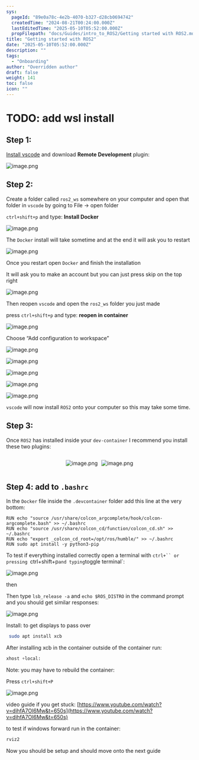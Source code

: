 ```yaml
---
sys:
  pageId: "89e0a78c-4e2b-4070-b327-d28cb0694742"
  createdTime: "2024-08-21T00:24:00.000Z"
  lastEditedTime: "2025-05-10T05:52:00.000Z"
  propFilepath: "docs/Guides/intro_to_ROS2/Getting started with ROS2.md"
title: "Getting started with ROS2"
date: "2025-05-10T05:52:00.000Z"
description: ""
tags:
  - "Onboarding"
author: "Overridden author"
draft: false
weight: 141
toc: false
icon: ""
---
```


# TODO: add wsl install

## Step 1:

[Install vscode](https://code.visualstudio.com/download) and download **Remote Development** plugin:

![image.png](https://prod-files-secure.s3.us-west-2.amazonaws.com/d518164a-d88e-44d1-a4ee-3adb3bd8bce0/efb52993-1881-4a40-b95e-6f020334f022/image.png?X-Amz-Algorithm=AWS4-HMAC-SHA256&X-Amz-Content-Sha256=UNSIGNED-PAYLOAD&X-Amz-Credential=ASIAZI2LB466RPUK7EGU%2F20250522%2Fus-west-2%2Fs3%2Faws4_request&X-Amz-Date=20250522T004126Z&X-Amz-Expires=3600&X-Amz-Security-Token=IQoJb3JpZ2luX2VjEA8aCXVzLXdlc3QtMiJHMEUCIDQUHbx4DnQvwWcY08RTSA6dW%2FlrXO9K2dQKImrsFx7KAiEArV6ZG1ZV9xjhb0hzCN33E03M1datZM7a%2BltCWvZ32g0qiAQIyP%2F%2F%2F%2F%2F%2F%2F%2F%2F%2FARAAGgw2Mzc0MjMxODM4MDUiDAolZafg60XT4GXsvCrcA57d2tsMfKv%2Bv6IpX5vPv2d6%2BPW%2Fcm8e5mHdupTWG4TeLUX3hCBLvSyJp16Kv2uhlwtItJox36taIHTVFBaY5Ou2ZHY1gfQnPiH99U%2F91ThzMOa%2BlLAF814TirPaBlR9vDfSdVt8zzcTKQ%2FqtzqOOS3%2FfRoT7sYQ2Ixw5mbGfo8rbpxmJAyhnWiK%2FomzoqxXuMI3OuGqzE6W2iHzmUp67Zc6bE5RRKrLZe2oTJxyDBloOCksKS2rvCK%2BdkM3%2FhPqFB7Fw69TTLHarBZ3fz1k18T0AqN1DrMjchmKYbhPzr5g1KBmBERaDuR5MN9dsSj0cOz3LPBc9K2PDBL3W%2FniBdlUt0HOB1WpEVyKU%2F4TADVQZP6Gjtq61LJhFTsuw4jRTglxK7JtmfK%2FwnrASadVJWf7dIpbIcg4Jm%2BP%2FhgcxNK53Gt0M0rKORJX6KnKoiclHSRgZcDSdoIB5Lw3kuGw4N2zxfVd6azJg3f8T0Me%2BWIfhWwXqFW7XtiqDokXDAiLWWKzzul%2B38Jb8oGmB1PPjrsLmnX%2B3sILdLK%2Fv2fPq0tS4vsx0I0LbyvftbXDvdPKv68U102R73WSTp61XCbcRR%2FmwhXKdVuO6YLfeEe9AK6isxq6kfgw2COEWLqdMMK7ucEGOqUBf%2BxyT6WKz%2BiD6Z70mK8hXwWHmlnYb%2FP72gRIttaGrgVfQTwD9yuVG8aRnV9T8xLIwhflbvS6EhKT%2Fowf8buHq%2FUsFQDauSChqwdZeuXzN0Lc1CSLjoSKQQehaH3gslAk%2FnGXuev%2F54J8hEtzyhZPCJBctxqKctgB860i6qEwOLovOIURITFPWffLaswvRUgBsoeUVbj1hFUifNUedpSRpUjjwgkC&X-Amz-Signature=3b77e632aa773f82324954874494c513907d278b508fa733194691d53fdd198c&X-Amz-SignedHeaders=host&x-id=GetObject)

## Step 2:

Create a folder called `ros2_ws` somewhere on your computer and open that folder in `vscode` by going to File → open folder 

`ctrl+shift+p` and type: **Install Docker**

![image.png](https://prod-files-secure.s3.us-west-2.amazonaws.com/d518164a-d88e-44d1-a4ee-3adb3bd8bce0/2269dc0e-1cd5-47ff-bceb-c04ad9b2eab0/image.png?X-Amz-Algorithm=AWS4-HMAC-SHA256&X-Amz-Content-Sha256=UNSIGNED-PAYLOAD&X-Amz-Credential=ASIAZI2LB466RPUK7EGU%2F20250522%2Fus-west-2%2Fs3%2Faws4_request&X-Amz-Date=20250522T004126Z&X-Amz-Expires=3600&X-Amz-Security-Token=IQoJb3JpZ2luX2VjEA8aCXVzLXdlc3QtMiJHMEUCIDQUHbx4DnQvwWcY08RTSA6dW%2FlrXO9K2dQKImrsFx7KAiEArV6ZG1ZV9xjhb0hzCN33E03M1datZM7a%2BltCWvZ32g0qiAQIyP%2F%2F%2F%2F%2F%2F%2F%2F%2F%2FARAAGgw2Mzc0MjMxODM4MDUiDAolZafg60XT4GXsvCrcA57d2tsMfKv%2Bv6IpX5vPv2d6%2BPW%2Fcm8e5mHdupTWG4TeLUX3hCBLvSyJp16Kv2uhlwtItJox36taIHTVFBaY5Ou2ZHY1gfQnPiH99U%2F91ThzMOa%2BlLAF814TirPaBlR9vDfSdVt8zzcTKQ%2FqtzqOOS3%2FfRoT7sYQ2Ixw5mbGfo8rbpxmJAyhnWiK%2FomzoqxXuMI3OuGqzE6W2iHzmUp67Zc6bE5RRKrLZe2oTJxyDBloOCksKS2rvCK%2BdkM3%2FhPqFB7Fw69TTLHarBZ3fz1k18T0AqN1DrMjchmKYbhPzr5g1KBmBERaDuR5MN9dsSj0cOz3LPBc9K2PDBL3W%2FniBdlUt0HOB1WpEVyKU%2F4TADVQZP6Gjtq61LJhFTsuw4jRTglxK7JtmfK%2FwnrASadVJWf7dIpbIcg4Jm%2BP%2FhgcxNK53Gt0M0rKORJX6KnKoiclHSRgZcDSdoIB5Lw3kuGw4N2zxfVd6azJg3f8T0Me%2BWIfhWwXqFW7XtiqDokXDAiLWWKzzul%2B38Jb8oGmB1PPjrsLmnX%2B3sILdLK%2Fv2fPq0tS4vsx0I0LbyvftbXDvdPKv68U102R73WSTp61XCbcRR%2FmwhXKdVuO6YLfeEe9AK6isxq6kfgw2COEWLqdMMK7ucEGOqUBf%2BxyT6WKz%2BiD6Z70mK8hXwWHmlnYb%2FP72gRIttaGrgVfQTwD9yuVG8aRnV9T8xLIwhflbvS6EhKT%2Fowf8buHq%2FUsFQDauSChqwdZeuXzN0Lc1CSLjoSKQQehaH3gslAk%2FnGXuev%2F54J8hEtzyhZPCJBctxqKctgB860i6qEwOLovOIURITFPWffLaswvRUgBsoeUVbj1hFUifNUedpSRpUjjwgkC&X-Amz-Signature=0233a694572e3e134f57f06bd3063460454b1680b0c23d309b476345eef2d003&X-Amz-SignedHeaders=host&x-id=GetObject)

The `Docker` install will take sometime and at the end it will ask you to restart

![image.png](https://prod-files-secure.s3.us-west-2.amazonaws.com/d518164a-d88e-44d1-a4ee-3adb3bd8bce0/ed233f78-be33-4b1f-b89c-9c346c0e961e/image.png?X-Amz-Algorithm=AWS4-HMAC-SHA256&X-Amz-Content-Sha256=UNSIGNED-PAYLOAD&X-Amz-Credential=ASIAZI2LB466RPUK7EGU%2F20250522%2Fus-west-2%2Fs3%2Faws4_request&X-Amz-Date=20250522T004126Z&X-Amz-Expires=3600&X-Amz-Security-Token=IQoJb3JpZ2luX2VjEA8aCXVzLXdlc3QtMiJHMEUCIDQUHbx4DnQvwWcY08RTSA6dW%2FlrXO9K2dQKImrsFx7KAiEArV6ZG1ZV9xjhb0hzCN33E03M1datZM7a%2BltCWvZ32g0qiAQIyP%2F%2F%2F%2F%2F%2F%2F%2F%2F%2FARAAGgw2Mzc0MjMxODM4MDUiDAolZafg60XT4GXsvCrcA57d2tsMfKv%2Bv6IpX5vPv2d6%2BPW%2Fcm8e5mHdupTWG4TeLUX3hCBLvSyJp16Kv2uhlwtItJox36taIHTVFBaY5Ou2ZHY1gfQnPiH99U%2F91ThzMOa%2BlLAF814TirPaBlR9vDfSdVt8zzcTKQ%2FqtzqOOS3%2FfRoT7sYQ2Ixw5mbGfo8rbpxmJAyhnWiK%2FomzoqxXuMI3OuGqzE6W2iHzmUp67Zc6bE5RRKrLZe2oTJxyDBloOCksKS2rvCK%2BdkM3%2FhPqFB7Fw69TTLHarBZ3fz1k18T0AqN1DrMjchmKYbhPzr5g1KBmBERaDuR5MN9dsSj0cOz3LPBc9K2PDBL3W%2FniBdlUt0HOB1WpEVyKU%2F4TADVQZP6Gjtq61LJhFTsuw4jRTglxK7JtmfK%2FwnrASadVJWf7dIpbIcg4Jm%2BP%2FhgcxNK53Gt0M0rKORJX6KnKoiclHSRgZcDSdoIB5Lw3kuGw4N2zxfVd6azJg3f8T0Me%2BWIfhWwXqFW7XtiqDokXDAiLWWKzzul%2B38Jb8oGmB1PPjrsLmnX%2B3sILdLK%2Fv2fPq0tS4vsx0I0LbyvftbXDvdPKv68U102R73WSTp61XCbcRR%2FmwhXKdVuO6YLfeEe9AK6isxq6kfgw2COEWLqdMMK7ucEGOqUBf%2BxyT6WKz%2BiD6Z70mK8hXwWHmlnYb%2FP72gRIttaGrgVfQTwD9yuVG8aRnV9T8xLIwhflbvS6EhKT%2Fowf8buHq%2FUsFQDauSChqwdZeuXzN0Lc1CSLjoSKQQehaH3gslAk%2FnGXuev%2F54J8hEtzyhZPCJBctxqKctgB860i6qEwOLovOIURITFPWffLaswvRUgBsoeUVbj1hFUifNUedpSRpUjjwgkC&X-Amz-Signature=f7d82677ccdea681423c81529152280fc5a935ecc0df38fefe8bc8fa8291f80b&X-Amz-SignedHeaders=host&x-id=GetObject)

Once you restart open `Docker` and finish the installation

It will ask you to make an account but you can just press skip on the top right

![image.png](https://prod-files-secure.s3.us-west-2.amazonaws.com/d518164a-d88e-44d1-a4ee-3adb3bd8bce0/21010ad9-1659-4fd9-9f59-9932a09b2a3d/image.png?X-Amz-Algorithm=AWS4-HMAC-SHA256&X-Amz-Content-Sha256=UNSIGNED-PAYLOAD&X-Amz-Credential=ASIAZI2LB466RPUK7EGU%2F20250522%2Fus-west-2%2Fs3%2Faws4_request&X-Amz-Date=20250522T004126Z&X-Amz-Expires=3600&X-Amz-Security-Token=IQoJb3JpZ2luX2VjEA8aCXVzLXdlc3QtMiJHMEUCIDQUHbx4DnQvwWcY08RTSA6dW%2FlrXO9K2dQKImrsFx7KAiEArV6ZG1ZV9xjhb0hzCN33E03M1datZM7a%2BltCWvZ32g0qiAQIyP%2F%2F%2F%2F%2F%2F%2F%2F%2F%2FARAAGgw2Mzc0MjMxODM4MDUiDAolZafg60XT4GXsvCrcA57d2tsMfKv%2Bv6IpX5vPv2d6%2BPW%2Fcm8e5mHdupTWG4TeLUX3hCBLvSyJp16Kv2uhlwtItJox36taIHTVFBaY5Ou2ZHY1gfQnPiH99U%2F91ThzMOa%2BlLAF814TirPaBlR9vDfSdVt8zzcTKQ%2FqtzqOOS3%2FfRoT7sYQ2Ixw5mbGfo8rbpxmJAyhnWiK%2FomzoqxXuMI3OuGqzE6W2iHzmUp67Zc6bE5RRKrLZe2oTJxyDBloOCksKS2rvCK%2BdkM3%2FhPqFB7Fw69TTLHarBZ3fz1k18T0AqN1DrMjchmKYbhPzr5g1KBmBERaDuR5MN9dsSj0cOz3LPBc9K2PDBL3W%2FniBdlUt0HOB1WpEVyKU%2F4TADVQZP6Gjtq61LJhFTsuw4jRTglxK7JtmfK%2FwnrASadVJWf7dIpbIcg4Jm%2BP%2FhgcxNK53Gt0M0rKORJX6KnKoiclHSRgZcDSdoIB5Lw3kuGw4N2zxfVd6azJg3f8T0Me%2BWIfhWwXqFW7XtiqDokXDAiLWWKzzul%2B38Jb8oGmB1PPjrsLmnX%2B3sILdLK%2Fv2fPq0tS4vsx0I0LbyvftbXDvdPKv68U102R73WSTp61XCbcRR%2FmwhXKdVuO6YLfeEe9AK6isxq6kfgw2COEWLqdMMK7ucEGOqUBf%2BxyT6WKz%2BiD6Z70mK8hXwWHmlnYb%2FP72gRIttaGrgVfQTwD9yuVG8aRnV9T8xLIwhflbvS6EhKT%2Fowf8buHq%2FUsFQDauSChqwdZeuXzN0Lc1CSLjoSKQQehaH3gslAk%2FnGXuev%2F54J8hEtzyhZPCJBctxqKctgB860i6qEwOLovOIURITFPWffLaswvRUgBsoeUVbj1hFUifNUedpSRpUjjwgkC&X-Amz-Signature=20775d588239f043a5efc39420c4be1b3bd9047b99f284dbc960894915f8b134&X-Amz-SignedHeaders=host&x-id=GetObject)

Then reopen `vscode` and open the `ros2_ws` folder you just made

press `ctrl+shift+p` and type: **reopen in container**

![image.png](https://prod-files-secure.s3.us-west-2.amazonaws.com/d518164a-d88e-44d1-a4ee-3adb3bd8bce0/4e93b8c2-41ad-488c-8095-c74205196118/image.png?X-Amz-Algorithm=AWS4-HMAC-SHA256&X-Amz-Content-Sha256=UNSIGNED-PAYLOAD&X-Amz-Credential=ASIAZI2LB466RPUK7EGU%2F20250522%2Fus-west-2%2Fs3%2Faws4_request&X-Amz-Date=20250522T004126Z&X-Amz-Expires=3600&X-Amz-Security-Token=IQoJb3JpZ2luX2VjEA8aCXVzLXdlc3QtMiJHMEUCIDQUHbx4DnQvwWcY08RTSA6dW%2FlrXO9K2dQKImrsFx7KAiEArV6ZG1ZV9xjhb0hzCN33E03M1datZM7a%2BltCWvZ32g0qiAQIyP%2F%2F%2F%2F%2F%2F%2F%2F%2F%2FARAAGgw2Mzc0MjMxODM4MDUiDAolZafg60XT4GXsvCrcA57d2tsMfKv%2Bv6IpX5vPv2d6%2BPW%2Fcm8e5mHdupTWG4TeLUX3hCBLvSyJp16Kv2uhlwtItJox36taIHTVFBaY5Ou2ZHY1gfQnPiH99U%2F91ThzMOa%2BlLAF814TirPaBlR9vDfSdVt8zzcTKQ%2FqtzqOOS3%2FfRoT7sYQ2Ixw5mbGfo8rbpxmJAyhnWiK%2FomzoqxXuMI3OuGqzE6W2iHzmUp67Zc6bE5RRKrLZe2oTJxyDBloOCksKS2rvCK%2BdkM3%2FhPqFB7Fw69TTLHarBZ3fz1k18T0AqN1DrMjchmKYbhPzr5g1KBmBERaDuR5MN9dsSj0cOz3LPBc9K2PDBL3W%2FniBdlUt0HOB1WpEVyKU%2F4TADVQZP6Gjtq61LJhFTsuw4jRTglxK7JtmfK%2FwnrASadVJWf7dIpbIcg4Jm%2BP%2FhgcxNK53Gt0M0rKORJX6KnKoiclHSRgZcDSdoIB5Lw3kuGw4N2zxfVd6azJg3f8T0Me%2BWIfhWwXqFW7XtiqDokXDAiLWWKzzul%2B38Jb8oGmB1PPjrsLmnX%2B3sILdLK%2Fv2fPq0tS4vsx0I0LbyvftbXDvdPKv68U102R73WSTp61XCbcRR%2FmwhXKdVuO6YLfeEe9AK6isxq6kfgw2COEWLqdMMK7ucEGOqUBf%2BxyT6WKz%2BiD6Z70mK8hXwWHmlnYb%2FP72gRIttaGrgVfQTwD9yuVG8aRnV9T8xLIwhflbvS6EhKT%2Fowf8buHq%2FUsFQDauSChqwdZeuXzN0Lc1CSLjoSKQQehaH3gslAk%2FnGXuev%2F54J8hEtzyhZPCJBctxqKctgB860i6qEwOLovOIURITFPWffLaswvRUgBsoeUVbj1hFUifNUedpSRpUjjwgkC&X-Amz-Signature=8772c33ef646dc1f7a1b3bd3b8c6187cfa41c5d902b8c9df033c47c06fdd883e&X-Amz-SignedHeaders=host&x-id=GetObject)

Choose “Add configuration to workspace”

![image.png](https://prod-files-secure.s3.us-west-2.amazonaws.com/d518164a-d88e-44d1-a4ee-3adb3bd8bce0/9560b282-5060-4989-ba37-97e7b2c22476/image.png?X-Amz-Algorithm=AWS4-HMAC-SHA256&X-Amz-Content-Sha256=UNSIGNED-PAYLOAD&X-Amz-Credential=ASIAZI2LB466RPUK7EGU%2F20250522%2Fus-west-2%2Fs3%2Faws4_request&X-Amz-Date=20250522T004126Z&X-Amz-Expires=3600&X-Amz-Security-Token=IQoJb3JpZ2luX2VjEA8aCXVzLXdlc3QtMiJHMEUCIDQUHbx4DnQvwWcY08RTSA6dW%2FlrXO9K2dQKImrsFx7KAiEArV6ZG1ZV9xjhb0hzCN33E03M1datZM7a%2BltCWvZ32g0qiAQIyP%2F%2F%2F%2F%2F%2F%2F%2F%2F%2FARAAGgw2Mzc0MjMxODM4MDUiDAolZafg60XT4GXsvCrcA57d2tsMfKv%2Bv6IpX5vPv2d6%2BPW%2Fcm8e5mHdupTWG4TeLUX3hCBLvSyJp16Kv2uhlwtItJox36taIHTVFBaY5Ou2ZHY1gfQnPiH99U%2F91ThzMOa%2BlLAF814TirPaBlR9vDfSdVt8zzcTKQ%2FqtzqOOS3%2FfRoT7sYQ2Ixw5mbGfo8rbpxmJAyhnWiK%2FomzoqxXuMI3OuGqzE6W2iHzmUp67Zc6bE5RRKrLZe2oTJxyDBloOCksKS2rvCK%2BdkM3%2FhPqFB7Fw69TTLHarBZ3fz1k18T0AqN1DrMjchmKYbhPzr5g1KBmBERaDuR5MN9dsSj0cOz3LPBc9K2PDBL3W%2FniBdlUt0HOB1WpEVyKU%2F4TADVQZP6Gjtq61LJhFTsuw4jRTglxK7JtmfK%2FwnrASadVJWf7dIpbIcg4Jm%2BP%2FhgcxNK53Gt0M0rKORJX6KnKoiclHSRgZcDSdoIB5Lw3kuGw4N2zxfVd6azJg3f8T0Me%2BWIfhWwXqFW7XtiqDokXDAiLWWKzzul%2B38Jb8oGmB1PPjrsLmnX%2B3sILdLK%2Fv2fPq0tS4vsx0I0LbyvftbXDvdPKv68U102R73WSTp61XCbcRR%2FmwhXKdVuO6YLfeEe9AK6isxq6kfgw2COEWLqdMMK7ucEGOqUBf%2BxyT6WKz%2BiD6Z70mK8hXwWHmlnYb%2FP72gRIttaGrgVfQTwD9yuVG8aRnV9T8xLIwhflbvS6EhKT%2Fowf8buHq%2FUsFQDauSChqwdZeuXzN0Lc1CSLjoSKQQehaH3gslAk%2FnGXuev%2F54J8hEtzyhZPCJBctxqKctgB860i6qEwOLovOIURITFPWffLaswvRUgBsoeUVbj1hFUifNUedpSRpUjjwgkC&X-Amz-Signature=f2dbbe9121f022747ac7e29614304f09897ebe35b089cf843fc02f608e749238&X-Amz-SignedHeaders=host&x-id=GetObject)

![image.png](https://prod-files-secure.s3.us-west-2.amazonaws.com/d518164a-d88e-44d1-a4ee-3adb3bd8bce0/2ee63f81-886b-48e8-a553-dc6e5eac99e4/image.png?X-Amz-Algorithm=AWS4-HMAC-SHA256&X-Amz-Content-Sha256=UNSIGNED-PAYLOAD&X-Amz-Credential=ASIAZI2LB466RPUK7EGU%2F20250522%2Fus-west-2%2Fs3%2Faws4_request&X-Amz-Date=20250522T004126Z&X-Amz-Expires=3600&X-Amz-Security-Token=IQoJb3JpZ2luX2VjEA8aCXVzLXdlc3QtMiJHMEUCIDQUHbx4DnQvwWcY08RTSA6dW%2FlrXO9K2dQKImrsFx7KAiEArV6ZG1ZV9xjhb0hzCN33E03M1datZM7a%2BltCWvZ32g0qiAQIyP%2F%2F%2F%2F%2F%2F%2F%2F%2F%2FARAAGgw2Mzc0MjMxODM4MDUiDAolZafg60XT4GXsvCrcA57d2tsMfKv%2Bv6IpX5vPv2d6%2BPW%2Fcm8e5mHdupTWG4TeLUX3hCBLvSyJp16Kv2uhlwtItJox36taIHTVFBaY5Ou2ZHY1gfQnPiH99U%2F91ThzMOa%2BlLAF814TirPaBlR9vDfSdVt8zzcTKQ%2FqtzqOOS3%2FfRoT7sYQ2Ixw5mbGfo8rbpxmJAyhnWiK%2FomzoqxXuMI3OuGqzE6W2iHzmUp67Zc6bE5RRKrLZe2oTJxyDBloOCksKS2rvCK%2BdkM3%2FhPqFB7Fw69TTLHarBZ3fz1k18T0AqN1DrMjchmKYbhPzr5g1KBmBERaDuR5MN9dsSj0cOz3LPBc9K2PDBL3W%2FniBdlUt0HOB1WpEVyKU%2F4TADVQZP6Gjtq61LJhFTsuw4jRTglxK7JtmfK%2FwnrASadVJWf7dIpbIcg4Jm%2BP%2FhgcxNK53Gt0M0rKORJX6KnKoiclHSRgZcDSdoIB5Lw3kuGw4N2zxfVd6azJg3f8T0Me%2BWIfhWwXqFW7XtiqDokXDAiLWWKzzul%2B38Jb8oGmB1PPjrsLmnX%2B3sILdLK%2Fv2fPq0tS4vsx0I0LbyvftbXDvdPKv68U102R73WSTp61XCbcRR%2FmwhXKdVuO6YLfeEe9AK6isxq6kfgw2COEWLqdMMK7ucEGOqUBf%2BxyT6WKz%2BiD6Z70mK8hXwWHmlnYb%2FP72gRIttaGrgVfQTwD9yuVG8aRnV9T8xLIwhflbvS6EhKT%2Fowf8buHq%2FUsFQDauSChqwdZeuXzN0Lc1CSLjoSKQQehaH3gslAk%2FnGXuev%2F54J8hEtzyhZPCJBctxqKctgB860i6qEwOLovOIURITFPWffLaswvRUgBsoeUVbj1hFUifNUedpSRpUjjwgkC&X-Amz-Signature=f798916f33b894d6ce9e490b9e419154b50f2e6198f00bcc0afad2fad89bc15c&X-Amz-SignedHeaders=host&x-id=GetObject)

![image.png](https://prod-files-secure.s3.us-west-2.amazonaws.com/d518164a-d88e-44d1-a4ee-3adb3bd8bce0/ae1580b2-b048-407e-aed9-b584224a7a04/image.png?X-Amz-Algorithm=AWS4-HMAC-SHA256&X-Amz-Content-Sha256=UNSIGNED-PAYLOAD&X-Amz-Credential=ASIAZI2LB466RPUK7EGU%2F20250522%2Fus-west-2%2Fs3%2Faws4_request&X-Amz-Date=20250522T004126Z&X-Amz-Expires=3600&X-Amz-Security-Token=IQoJb3JpZ2luX2VjEA8aCXVzLXdlc3QtMiJHMEUCIDQUHbx4DnQvwWcY08RTSA6dW%2FlrXO9K2dQKImrsFx7KAiEArV6ZG1ZV9xjhb0hzCN33E03M1datZM7a%2BltCWvZ32g0qiAQIyP%2F%2F%2F%2F%2F%2F%2F%2F%2F%2FARAAGgw2Mzc0MjMxODM4MDUiDAolZafg60XT4GXsvCrcA57d2tsMfKv%2Bv6IpX5vPv2d6%2BPW%2Fcm8e5mHdupTWG4TeLUX3hCBLvSyJp16Kv2uhlwtItJox36taIHTVFBaY5Ou2ZHY1gfQnPiH99U%2F91ThzMOa%2BlLAF814TirPaBlR9vDfSdVt8zzcTKQ%2FqtzqOOS3%2FfRoT7sYQ2Ixw5mbGfo8rbpxmJAyhnWiK%2FomzoqxXuMI3OuGqzE6W2iHzmUp67Zc6bE5RRKrLZe2oTJxyDBloOCksKS2rvCK%2BdkM3%2FhPqFB7Fw69TTLHarBZ3fz1k18T0AqN1DrMjchmKYbhPzr5g1KBmBERaDuR5MN9dsSj0cOz3LPBc9K2PDBL3W%2FniBdlUt0HOB1WpEVyKU%2F4TADVQZP6Gjtq61LJhFTsuw4jRTglxK7JtmfK%2FwnrASadVJWf7dIpbIcg4Jm%2BP%2FhgcxNK53Gt0M0rKORJX6KnKoiclHSRgZcDSdoIB5Lw3kuGw4N2zxfVd6azJg3f8T0Me%2BWIfhWwXqFW7XtiqDokXDAiLWWKzzul%2B38Jb8oGmB1PPjrsLmnX%2B3sILdLK%2Fv2fPq0tS4vsx0I0LbyvftbXDvdPKv68U102R73WSTp61XCbcRR%2FmwhXKdVuO6YLfeEe9AK6isxq6kfgw2COEWLqdMMK7ucEGOqUBf%2BxyT6WKz%2BiD6Z70mK8hXwWHmlnYb%2FP72gRIttaGrgVfQTwD9yuVG8aRnV9T8xLIwhflbvS6EhKT%2Fowf8buHq%2FUsFQDauSChqwdZeuXzN0Lc1CSLjoSKQQehaH3gslAk%2FnGXuev%2F54J8hEtzyhZPCJBctxqKctgB860i6qEwOLovOIURITFPWffLaswvRUgBsoeUVbj1hFUifNUedpSRpUjjwgkC&X-Amz-Signature=e45529d5053163007e2237e0f98f493cf00de3705b2ee9050b532173af7ebb6d&X-Amz-SignedHeaders=host&x-id=GetObject)

![image.png](https://prod-files-secure.s3.us-west-2.amazonaws.com/d518164a-d88e-44d1-a4ee-3adb3bd8bce0/53255b28-f75e-430f-b9e3-c0ac8577e42b/image.png?X-Amz-Algorithm=AWS4-HMAC-SHA256&X-Amz-Content-Sha256=UNSIGNED-PAYLOAD&X-Amz-Credential=ASIAZI2LB466RPUK7EGU%2F20250522%2Fus-west-2%2Fs3%2Faws4_request&X-Amz-Date=20250522T004126Z&X-Amz-Expires=3600&X-Amz-Security-Token=IQoJb3JpZ2luX2VjEA8aCXVzLXdlc3QtMiJHMEUCIDQUHbx4DnQvwWcY08RTSA6dW%2FlrXO9K2dQKImrsFx7KAiEArV6ZG1ZV9xjhb0hzCN33E03M1datZM7a%2BltCWvZ32g0qiAQIyP%2F%2F%2F%2F%2F%2F%2F%2F%2F%2FARAAGgw2Mzc0MjMxODM4MDUiDAolZafg60XT4GXsvCrcA57d2tsMfKv%2Bv6IpX5vPv2d6%2BPW%2Fcm8e5mHdupTWG4TeLUX3hCBLvSyJp16Kv2uhlwtItJox36taIHTVFBaY5Ou2ZHY1gfQnPiH99U%2F91ThzMOa%2BlLAF814TirPaBlR9vDfSdVt8zzcTKQ%2FqtzqOOS3%2FfRoT7sYQ2Ixw5mbGfo8rbpxmJAyhnWiK%2FomzoqxXuMI3OuGqzE6W2iHzmUp67Zc6bE5RRKrLZe2oTJxyDBloOCksKS2rvCK%2BdkM3%2FhPqFB7Fw69TTLHarBZ3fz1k18T0AqN1DrMjchmKYbhPzr5g1KBmBERaDuR5MN9dsSj0cOz3LPBc9K2PDBL3W%2FniBdlUt0HOB1WpEVyKU%2F4TADVQZP6Gjtq61LJhFTsuw4jRTglxK7JtmfK%2FwnrASadVJWf7dIpbIcg4Jm%2BP%2FhgcxNK53Gt0M0rKORJX6KnKoiclHSRgZcDSdoIB5Lw3kuGw4N2zxfVd6azJg3f8T0Me%2BWIfhWwXqFW7XtiqDokXDAiLWWKzzul%2B38Jb8oGmB1PPjrsLmnX%2B3sILdLK%2Fv2fPq0tS4vsx0I0LbyvftbXDvdPKv68U102R73WSTp61XCbcRR%2FmwhXKdVuO6YLfeEe9AK6isxq6kfgw2COEWLqdMMK7ucEGOqUBf%2BxyT6WKz%2BiD6Z70mK8hXwWHmlnYb%2FP72gRIttaGrgVfQTwD9yuVG8aRnV9T8xLIwhflbvS6EhKT%2Fowf8buHq%2FUsFQDauSChqwdZeuXzN0Lc1CSLjoSKQQehaH3gslAk%2FnGXuev%2F54J8hEtzyhZPCJBctxqKctgB860i6qEwOLovOIURITFPWffLaswvRUgBsoeUVbj1hFUifNUedpSRpUjjwgkC&X-Amz-Signature=4a768b3be3414b90ffa26ae52b3cb1921260f2e338a8067bd28449cbc7b9ce76&X-Amz-SignedHeaders=host&x-id=GetObject)

![image.png](https://prod-files-secure.s3.us-west-2.amazonaws.com/d518164a-d88e-44d1-a4ee-3adb3bd8bce0/7c562767-5af9-4ffb-97d1-327bcdf4ee00/image.png?X-Amz-Algorithm=AWS4-HMAC-SHA256&X-Amz-Content-Sha256=UNSIGNED-PAYLOAD&X-Amz-Credential=ASIAZI2LB466RPUK7EGU%2F20250522%2Fus-west-2%2Fs3%2Faws4_request&X-Amz-Date=20250522T004126Z&X-Amz-Expires=3600&X-Amz-Security-Token=IQoJb3JpZ2luX2VjEA8aCXVzLXdlc3QtMiJHMEUCIDQUHbx4DnQvwWcY08RTSA6dW%2FlrXO9K2dQKImrsFx7KAiEArV6ZG1ZV9xjhb0hzCN33E03M1datZM7a%2BltCWvZ32g0qiAQIyP%2F%2F%2F%2F%2F%2F%2F%2F%2F%2FARAAGgw2Mzc0MjMxODM4MDUiDAolZafg60XT4GXsvCrcA57d2tsMfKv%2Bv6IpX5vPv2d6%2BPW%2Fcm8e5mHdupTWG4TeLUX3hCBLvSyJp16Kv2uhlwtItJox36taIHTVFBaY5Ou2ZHY1gfQnPiH99U%2F91ThzMOa%2BlLAF814TirPaBlR9vDfSdVt8zzcTKQ%2FqtzqOOS3%2FfRoT7sYQ2Ixw5mbGfo8rbpxmJAyhnWiK%2FomzoqxXuMI3OuGqzE6W2iHzmUp67Zc6bE5RRKrLZe2oTJxyDBloOCksKS2rvCK%2BdkM3%2FhPqFB7Fw69TTLHarBZ3fz1k18T0AqN1DrMjchmKYbhPzr5g1KBmBERaDuR5MN9dsSj0cOz3LPBc9K2PDBL3W%2FniBdlUt0HOB1WpEVyKU%2F4TADVQZP6Gjtq61LJhFTsuw4jRTglxK7JtmfK%2FwnrASadVJWf7dIpbIcg4Jm%2BP%2FhgcxNK53Gt0M0rKORJX6KnKoiclHSRgZcDSdoIB5Lw3kuGw4N2zxfVd6azJg3f8T0Me%2BWIfhWwXqFW7XtiqDokXDAiLWWKzzul%2B38Jb8oGmB1PPjrsLmnX%2B3sILdLK%2Fv2fPq0tS4vsx0I0LbyvftbXDvdPKv68U102R73WSTp61XCbcRR%2FmwhXKdVuO6YLfeEe9AK6isxq6kfgw2COEWLqdMMK7ucEGOqUBf%2BxyT6WKz%2BiD6Z70mK8hXwWHmlnYb%2FP72gRIttaGrgVfQTwD9yuVG8aRnV9T8xLIwhflbvS6EhKT%2Fowf8buHq%2FUsFQDauSChqwdZeuXzN0Lc1CSLjoSKQQehaH3gslAk%2FnGXuev%2F54J8hEtzyhZPCJBctxqKctgB860i6qEwOLovOIURITFPWffLaswvRUgBsoeUVbj1hFUifNUedpSRpUjjwgkC&X-Amz-Signature=9cda2daebd9da630a560ecc67704444a806594dc70eaa6d682e9dc983b6ff387&X-Amz-SignedHeaders=host&x-id=GetObject)

`vscode` will now install `ROS2` onto your computer so this may take some time.

## Step 3:

Once `ROS2` has installed inside your `dev-container` I recommend you install these two plugins:

<div style="display: flex;flex-direction: row; column-gap:10px; max-width: 630px;justify-content: center;">
<div>

![image.png](https://prod-files-secure.s3.us-west-2.amazonaws.com/d518164a-d88e-44d1-a4ee-3adb3bd8bce0/3fc3d550-5a54-4ba1-ba6b-faa01cdb7369/image.png?X-Amz-Algorithm=AWS4-HMAC-SHA256&X-Amz-Content-Sha256=UNSIGNED-PAYLOAD&X-Amz-Credential=ASIAZI2LB4662BN7NCI2%2F20250522%2Fus-west-2%2Fs3%2Faws4_request&X-Amz-Date=20250522T004127Z&X-Amz-Expires=3600&X-Amz-Security-Token=IQoJb3JpZ2luX2VjEA8aCXVzLXdlc3QtMiJIMEYCIQC6hb5l4UgTVqVVhrU5NNTv0ktaUOyqM8xY%2Bo9HCqdJ6wIhAPmRqePpr8ymlZREcFTV48VWGeSSIVWWuSdt35N5WgLzKogECMj%2F%2F%2F%2F%2F%2F%2F%2F%2F%2FwEQABoMNjM3NDIzMTgzODA1Igze8MbY31cPRIhQ5zwq3ANatVRqwm9D3AIY7mBCs%2BkAogCT7AmtGlnhhpGSzMUNsHtwvB35yiXZa%2BHr3xLtnG1QiOGoVXYPkgkMHNA%2BSw%2BS%2BOxKKl7j5dZmZab0gv%2BipwxwGunEi77vrhvyRl623iacww4QEYMTGE9y7hvK952TlazX92KOH0Yi1Vk6SpBBOP%2Blpg0DKNBDdVWfvaQcm%2FfGY6CUC6mc1uTSU3fBaal6z0DR0wsHanM4A0AOOia%2FWM6jYVpSRpzIKWlZgLVnzDrdl5AGYnCHLQ6FrsYs6z6TTiVAUP0IFUDY3ZEP8pD7OszIg8CozKH4Hi3sTvcGCc6gb7t6fgdJy0s5pc5gHeh8QeGihdidfSgzDQZJ6tKaLb6h9Sbi5OpbyTKPeB352UM5Jr%2BRvXVrs6%2BE83zhVSjeymgzZ4di8ivDWGp8XpCbmlEmNG0%2B20RQ35jRlf3SMBfvZe%2BcUpftZstmU5L1UJIARJdm9qQ1IjircYu6CKMyyZXOrdwaCeEFH8ykD5qJY5v2LgV5KVJ0Gjt9NlSxNzvMo7%2B%2FdrpOiH062Bim39N4CLxBao9heZy5pQvlD6gqj6f7X5RHPkNH42o2yLDga5xTjiE5Q7QUv4q095I1%2Flk5MoraEz1R324o8%2F2DjzDnu7nBBjqkARcr20ZGwTn7xEHiP2zCGsh9UZNpm0sAVLYdgCrJVxbrPf2GIecsjlZ2Q0cjX0T1uRWS0AAt53XqJR8uq6LZxYbL%2BI4SlWNyaY4sc0d9hkC3uBAGQrrCn9Ysiuu5EGlqUFFqN50gdZ3Ry2id4kIWZ8W%2F8XpyycvNHN7RIvFTXiOwEWcSBmOO%2BKSRjIY4%2BRj2WDTZko1Q3tvrzxTY4Sazl%2FiAqKL5&X-Amz-Signature=9d7d69854afa1a4a4a005678f3e04319350bd31c6cad72aaf9ed3cc84a967cdb&X-Amz-SignedHeaders=host&x-id=GetObject)

</div>
<div>

![image.png](https://prod-files-secure.s3.us-west-2.amazonaws.com/d518164a-d88e-44d1-a4ee-3adb3bd8bce0/d994cc66-13c2-4093-a5a3-f84cf4601a82/image.png?X-Amz-Algorithm=AWS4-HMAC-SHA256&X-Amz-Content-Sha256=UNSIGNED-PAYLOAD&X-Amz-Credential=ASIAZI2LB4662YBXQWI6%2F20250522%2Fus-west-2%2Fs3%2Faws4_request&X-Amz-Date=20250522T004128Z&X-Amz-Expires=3600&X-Amz-Security-Token=IQoJb3JpZ2luX2VjEA8aCXVzLXdlc3QtMiJHMEUCIAu14B3ofrXQ0Jk6Y8AzfZKxhgE6ieNiujHVbRNQUVTVAiEAr9tvVW05OClLZGLTJ0mlbLlhVzT8148SS6d2jPxoepIqiAQIyP%2F%2F%2F%2F%2F%2F%2F%2F%2F%2FARAAGgw2Mzc0MjMxODM4MDUiDG1C%2FqZgmBZnBblPwSrcA5l9WHAUCr16PbFFhMmK7ZyJN0Aes%2FuZ%2FgZBih1hVaE2lIXXHv7M10T%2F5IvkZxs5nKExFkgwcUcra%2Bk8uUwoWtQ9pc0WazYYGUmZ7Z81eRrWj5%2Fk1h2aF%2BKf99fD2fBiHEQH%2FbJCQRjDD5KNaF%2B212Do4mcqL7SkyzcHK%2FzBYcEh%2FT6aT2ScD0zm93ypUFTWGCWjOFZjYjMzq43yrVMk6qGk3qgDnnQR3VlQ9FqlxT9OyNjdcJqt%2BlX%2BJZ5wxuuitsqql8Q7dRO11My0VRUrfdtXnvFPi4yPwIpedMXOpQxffEO12n6I9Pj9SMx9P7aeD%2FEdYfjIW%2BhEvpwHKu%2Bt59qmcS6quB%2FVFt%2BKpN58PjnUk%2BzIk3fHDWMEHsslB2jMxNypP%2Bx%2FAymF%2FZY20J4fi8LKiRViAxO1tinT%2BwtnF4FvVYjiNaBpN39RebLNLJNot%2BrnKa0NL4ssycfr7pksjG9VfLblgVa1id2An22s5Ea3mLGwGFX%2FM0x3Zd6vnIQtnp5BKJBhdAXlfuhA1ss2Sqw30d9pdH4UTK9o1W0oBdt7PNBjLHKPwc8tpQblZLgvp%2Bjov4zAZ%2BVSPfr96oti6zBQKSC57wKZmbczRIdsGPEFgq%2BbeTAY%2FLygXWjiMI68ucEGOqUByJVA228R%2BGv1AsMw9B%2B6XXGHwQhhWbsV48nEq1ZfxbRqGTOhQzzxKQDunOy2AG4mjx0lM%2F1Rwy9l6qV7vJ6kUAlj8qZ4RNqdVS%2FQlsm5gP005tyh5GywpvshgojKhtlypV2jW2%2Bz%2BLZF17IOW%2FiYEBRaf9D9Qr7iwYZL88ufhOISdAVEucC0jFsQ%2FjZ9FKSCEbdvpSUkZT1d33rrVMtf%2BlQ4QIBb&X-Amz-Signature=19a0549f34e269c148a1e6561ebabd69f36f184e1affaa834cf1995ea773bfca&X-Amz-SignedHeaders=host&x-id=GetObject)

</div>
</div>

## Step 4: add to `.bashrc`

In the `Docker` file inside the `.devcontainer` folder add this line at the very bottom: 

```docker
RUN echo "source /usr/share/colcon_argcomplete/hook/colcon-argcomplete.bash" >> ~/.bashrc
RUN echo "source /usr/share/colcon_cd/function/colcon_cd.sh" >> ~/.bashrc
RUN echo "export _colcon_cd_root=/opt/ros/humble/" >> ~/.bashrc
RUN sudo apt install -y python3-pip 
```

To test if everything installed correctly open a terminal with `ctrl+`` or pressing `ctrl+shift+p` and typing `toggle terminal`:

![image.png](https://prod-files-secure.s3.us-west-2.amazonaws.com/d518164a-d88e-44d1-a4ee-3adb3bd8bce0/6a4943d8-b04e-4c02-9a58-775f3384d1a5/image.png?X-Amz-Algorithm=AWS4-HMAC-SHA256&X-Amz-Content-Sha256=UNSIGNED-PAYLOAD&X-Amz-Credential=ASIAZI2LB466RPUK7EGU%2F20250522%2Fus-west-2%2Fs3%2Faws4_request&X-Amz-Date=20250522T004126Z&X-Amz-Expires=3600&X-Amz-Security-Token=IQoJb3JpZ2luX2VjEA8aCXVzLXdlc3QtMiJHMEUCIDQUHbx4DnQvwWcY08RTSA6dW%2FlrXO9K2dQKImrsFx7KAiEArV6ZG1ZV9xjhb0hzCN33E03M1datZM7a%2BltCWvZ32g0qiAQIyP%2F%2F%2F%2F%2F%2F%2F%2F%2F%2FARAAGgw2Mzc0MjMxODM4MDUiDAolZafg60XT4GXsvCrcA57d2tsMfKv%2Bv6IpX5vPv2d6%2BPW%2Fcm8e5mHdupTWG4TeLUX3hCBLvSyJp16Kv2uhlwtItJox36taIHTVFBaY5Ou2ZHY1gfQnPiH99U%2F91ThzMOa%2BlLAF814TirPaBlR9vDfSdVt8zzcTKQ%2FqtzqOOS3%2FfRoT7sYQ2Ixw5mbGfo8rbpxmJAyhnWiK%2FomzoqxXuMI3OuGqzE6W2iHzmUp67Zc6bE5RRKrLZe2oTJxyDBloOCksKS2rvCK%2BdkM3%2FhPqFB7Fw69TTLHarBZ3fz1k18T0AqN1DrMjchmKYbhPzr5g1KBmBERaDuR5MN9dsSj0cOz3LPBc9K2PDBL3W%2FniBdlUt0HOB1WpEVyKU%2F4TADVQZP6Gjtq61LJhFTsuw4jRTglxK7JtmfK%2FwnrASadVJWf7dIpbIcg4Jm%2BP%2FhgcxNK53Gt0M0rKORJX6KnKoiclHSRgZcDSdoIB5Lw3kuGw4N2zxfVd6azJg3f8T0Me%2BWIfhWwXqFW7XtiqDokXDAiLWWKzzul%2B38Jb8oGmB1PPjrsLmnX%2B3sILdLK%2Fv2fPq0tS4vsx0I0LbyvftbXDvdPKv68U102R73WSTp61XCbcRR%2FmwhXKdVuO6YLfeEe9AK6isxq6kfgw2COEWLqdMMK7ucEGOqUBf%2BxyT6WKz%2BiD6Z70mK8hXwWHmlnYb%2FP72gRIttaGrgVfQTwD9yuVG8aRnV9T8xLIwhflbvS6EhKT%2Fowf8buHq%2FUsFQDauSChqwdZeuXzN0Lc1CSLjoSKQQehaH3gslAk%2FnGXuev%2F54J8hEtzyhZPCJBctxqKctgB860i6qEwOLovOIURITFPWffLaswvRUgBsoeUVbj1hFUifNUedpSRpUjjwgkC&X-Amz-Signature=215f1dde811e489931602debc9a369035280475de3ab42f09cffac6d9394234f&X-Amz-SignedHeaders=host&x-id=GetObject)

then 

Then type `lsb_release -a` and `echo $ROS_DISTRO` in the command prompt and you should get similar responses:

![image.png](https://prod-files-secure.s3.us-west-2.amazonaws.com/d518164a-d88e-44d1-a4ee-3adb3bd8bce0/3e635dec-a805-4e85-8b9e-d000e5b71a4e/image.png?X-Amz-Algorithm=AWS4-HMAC-SHA256&X-Amz-Content-Sha256=UNSIGNED-PAYLOAD&X-Amz-Credential=ASIAZI2LB466RPUK7EGU%2F20250522%2Fus-west-2%2Fs3%2Faws4_request&X-Amz-Date=20250522T004126Z&X-Amz-Expires=3600&X-Amz-Security-Token=IQoJb3JpZ2luX2VjEA8aCXVzLXdlc3QtMiJHMEUCIDQUHbx4DnQvwWcY08RTSA6dW%2FlrXO9K2dQKImrsFx7KAiEArV6ZG1ZV9xjhb0hzCN33E03M1datZM7a%2BltCWvZ32g0qiAQIyP%2F%2F%2F%2F%2F%2F%2F%2F%2F%2FARAAGgw2Mzc0MjMxODM4MDUiDAolZafg60XT4GXsvCrcA57d2tsMfKv%2Bv6IpX5vPv2d6%2BPW%2Fcm8e5mHdupTWG4TeLUX3hCBLvSyJp16Kv2uhlwtItJox36taIHTVFBaY5Ou2ZHY1gfQnPiH99U%2F91ThzMOa%2BlLAF814TirPaBlR9vDfSdVt8zzcTKQ%2FqtzqOOS3%2FfRoT7sYQ2Ixw5mbGfo8rbpxmJAyhnWiK%2FomzoqxXuMI3OuGqzE6W2iHzmUp67Zc6bE5RRKrLZe2oTJxyDBloOCksKS2rvCK%2BdkM3%2FhPqFB7Fw69TTLHarBZ3fz1k18T0AqN1DrMjchmKYbhPzr5g1KBmBERaDuR5MN9dsSj0cOz3LPBc9K2PDBL3W%2FniBdlUt0HOB1WpEVyKU%2F4TADVQZP6Gjtq61LJhFTsuw4jRTglxK7JtmfK%2FwnrASadVJWf7dIpbIcg4Jm%2BP%2FhgcxNK53Gt0M0rKORJX6KnKoiclHSRgZcDSdoIB5Lw3kuGw4N2zxfVd6azJg3f8T0Me%2BWIfhWwXqFW7XtiqDokXDAiLWWKzzul%2B38Jb8oGmB1PPjrsLmnX%2B3sILdLK%2Fv2fPq0tS4vsx0I0LbyvftbXDvdPKv68U102R73WSTp61XCbcRR%2FmwhXKdVuO6YLfeEe9AK6isxq6kfgw2COEWLqdMMK7ucEGOqUBf%2BxyT6WKz%2BiD6Z70mK8hXwWHmlnYb%2FP72gRIttaGrgVfQTwD9yuVG8aRnV9T8xLIwhflbvS6EhKT%2Fowf8buHq%2FUsFQDauSChqwdZeuXzN0Lc1CSLjoSKQQehaH3gslAk%2FnGXuev%2F54J8hEtzyhZPCJBctxqKctgB860i6qEwOLovOIURITFPWffLaswvRUgBsoeUVbj1hFUifNUedpSRpUjjwgkC&X-Amz-Signature=304a9b4d28739c2c033b9074984ebe857cd6c59221823037cf9f00a961db42c8&X-Amz-SignedHeaders=host&x-id=GetObject)

Install:  to get displays to pass over

```bash
 sudo apt install xcb
```

After installing xcb in the container outside of the container run:

```python
xhost +local:
```

Note: you may have to rebuild the container:

Press `ctrl+shift+P`

![image.png](https://prod-files-secure.s3.us-west-2.amazonaws.com/d518164a-d88e-44d1-a4ee-3adb3bd8bce0/6c2be660-2618-4c38-9c26-53554f7a0b7b/image.png?X-Amz-Algorithm=AWS4-HMAC-SHA256&X-Amz-Content-Sha256=UNSIGNED-PAYLOAD&X-Amz-Credential=ASIAZI2LB466RPUK7EGU%2F20250522%2Fus-west-2%2Fs3%2Faws4_request&X-Amz-Date=20250522T004126Z&X-Amz-Expires=3600&X-Amz-Security-Token=IQoJb3JpZ2luX2VjEA8aCXVzLXdlc3QtMiJHMEUCIDQUHbx4DnQvwWcY08RTSA6dW%2FlrXO9K2dQKImrsFx7KAiEArV6ZG1ZV9xjhb0hzCN33E03M1datZM7a%2BltCWvZ32g0qiAQIyP%2F%2F%2F%2F%2F%2F%2F%2F%2F%2FARAAGgw2Mzc0MjMxODM4MDUiDAolZafg60XT4GXsvCrcA57d2tsMfKv%2Bv6IpX5vPv2d6%2BPW%2Fcm8e5mHdupTWG4TeLUX3hCBLvSyJp16Kv2uhlwtItJox36taIHTVFBaY5Ou2ZHY1gfQnPiH99U%2F91ThzMOa%2BlLAF814TirPaBlR9vDfSdVt8zzcTKQ%2FqtzqOOS3%2FfRoT7sYQ2Ixw5mbGfo8rbpxmJAyhnWiK%2FomzoqxXuMI3OuGqzE6W2iHzmUp67Zc6bE5RRKrLZe2oTJxyDBloOCksKS2rvCK%2BdkM3%2FhPqFB7Fw69TTLHarBZ3fz1k18T0AqN1DrMjchmKYbhPzr5g1KBmBERaDuR5MN9dsSj0cOz3LPBc9K2PDBL3W%2FniBdlUt0HOB1WpEVyKU%2F4TADVQZP6Gjtq61LJhFTsuw4jRTglxK7JtmfK%2FwnrASadVJWf7dIpbIcg4Jm%2BP%2FhgcxNK53Gt0M0rKORJX6KnKoiclHSRgZcDSdoIB5Lw3kuGw4N2zxfVd6azJg3f8T0Me%2BWIfhWwXqFW7XtiqDokXDAiLWWKzzul%2B38Jb8oGmB1PPjrsLmnX%2B3sILdLK%2Fv2fPq0tS4vsx0I0LbyvftbXDvdPKv68U102R73WSTp61XCbcRR%2FmwhXKdVuO6YLfeEe9AK6isxq6kfgw2COEWLqdMMK7ucEGOqUBf%2BxyT6WKz%2BiD6Z70mK8hXwWHmlnYb%2FP72gRIttaGrgVfQTwD9yuVG8aRnV9T8xLIwhflbvS6EhKT%2Fowf8buHq%2FUsFQDauSChqwdZeuXzN0Lc1CSLjoSKQQehaH3gslAk%2FnGXuev%2F54J8hEtzyhZPCJBctxqKctgB860i6qEwOLovOIURITFPWffLaswvRUgBsoeUVbj1hFUifNUedpSRpUjjwgkC&X-Amz-Signature=40df710af271bc676bca50fcb20afa1a30ceebbaa4021d8135059675a9e0bcf6&X-Amz-SignedHeaders=host&x-id=GetObject)

video guide if you get stuck: [https://www.youtube.com/watch?v=dihfA7Ol6Mw&t=650s](https://www.youtube.com/watch?v=dihfA7Ol6Mw&t=650s)

to test if windows forward run in the container:

```bash
rviz2
```

Now you should be setup and should move onto the next guide 
